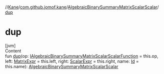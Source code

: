 //[Kane](../../index.md)/[com.github.jomof.kane](../index.md)/[AlgebraicBinarySummaryMatrixScalarScalar](index.md)/[dup](dup.md)



# dup  
[jvm]  
Content  
fun [dup](dup.md)(op: [IAlgebraicBinarySummaryMatrixScalarScalarFunction](../-i-algebraic-binary-summary-matrix-scalar-scalar-function/index.md) = this.op, left: [MatrixExpr](../-matrix-expr/index.md) = this.left, right: [ScalarExpr](../-scalar-expr/index.md) = this.right, name: [Id](../../com.github.jomof.kane.impl/index.md#%5Bcom.github.jomof.kane.impl%2FId%2F%2F%2FPointingToDeclaration%2F%5D%2FClasslikes%2F-1232148026) = this.name): [AlgebraicBinarySummaryMatrixScalarScalar](index.md)  



